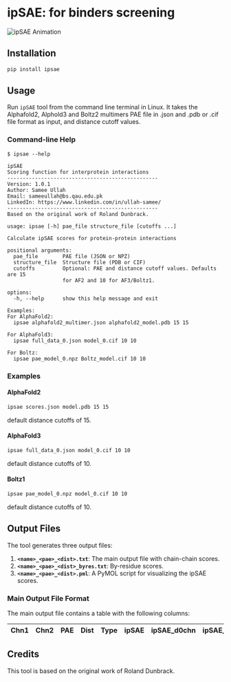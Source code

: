 # ipSAE: for binders screening
![ipSAE Animation](ipsae_animation.png)


## Installation

```bash
pip install ipsae
```

## Usage

Run `ipSAE` tool from the command line terminal in Linux. It takes the Alphafold2, Alphold3 and Boltz2 multimers PAE file in .json and .pdb or .cif file format as input, and distance cutoff values.

### Command-line Help

```
$ ipsae --help
```
```
ipSAE
Scoring function for interprotein interactions
-------------------------------------------------
Version: 1.0.1
Author: Samee Ullah
Email: sameeullah@bs.qau.edu.pk
LinkedIn: https://www.linkedin.com/in/ullah-samee/
-------------------------------------------------
Based on the original work of Roland Dunbrack.

usage: ipsae [-h] pae_file structure_file [cutoffs ...]

Calculate ipSAE scores for protein-protein interactions

positional arguments:
  pae_file        PAE file (JSON or NPZ)
  structure_file  Structure file (PDB or CIF)
  cutoffs         Optional: PAE and distance cutoff values. Defaults are 15
                  for AF2 and 10 for AF3/Boltz1.

options:
  -h, --help      show this help message and exit

Examples:
For AlphaFold2:
  ipsae alphafold2_multimer.json alphafold2_model.pdb 15 15

For AlphaFold3:
  ipsae full_data_0.json model_0.cif 10 10

For Boltz:
  ipsae pae_model_0.npz Boltz_model.cif 10 10
```

### Examples

#### AlphaFold2

```bash
ipsae scores.json model.pdb 15 15
```
default distance cutoffs of 15.

#### AlphaFold3

```bash
ipsae full_data_0.json model_0.cif 10 10
```
default distance cutoffs of 10.

#### Boltz1

```bash
ipsae pae_model_0.npz model_0.cif 10 10
```
default distance cutoffs of 10.

## Output Files

The tool generates three output files:

1.  **`<name>_<pae>_<dist>.txt`**: The main output file with chain-chain scores.
2.  **`<name>_<pae>_<dist>_byres.txt`**: By-residue scores.
3.  **`<name>_<pae>_<dist>.pml`**: A PyMOL script for visualizing the ipSAE scores.

### Main Output File Format

The main output file contains a table with the following columns:

| Chn1 | Chn2 | PAE | Dist | Type | ipSAE | ipSAE_d0chn | ipSAE_d0dom | ipTM_af | ipTM_d0chn | pDockQ | pDockQ2 | LIS | n0res | n0chn | n0dom | d0res | d0chn | d0dom | nres1 | nres2 | dist1 | dist2 | Model |
|---|---|---|---|---|---|---|---|---|---|---|---|---|---|---|---|---|---|---|---|---|---|---|---|

## Credits

This tool is based on the original work of Roland Dunbrack.
